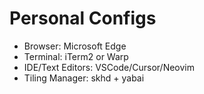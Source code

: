 # Personal Configs

- Browser: Microsoft Edge
- Terminal: iTerm2 or Warp
- IDE/Text Editors: VSCode/Cursor/Neovim
- Tiling Manager: skhd + yabai

